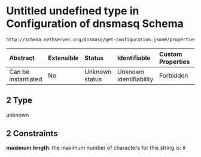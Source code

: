 # Untitled undefined type in Configuration of dnsmasq Schema

```txt
http://schema.nethserver.org/dnsmasq/get-configuration.json#/properties/dns-server/properties/secondary-server/oneOf/2
```



| Abstract            | Extensible | Status         | Identifiable            | Custom Properties | Additional Properties | Access Restrictions | Defined In                                                                        |
| :------------------ | :--------- | :------------- | :---------------------- | :---------------- | :-------------------- | :------------------ | :-------------------------------------------------------------------------------- |
| Can be instantiated | No         | Unknown status | Unknown identifiability | Forbidden         | Allowed               | none                | [get-configuration.json\*](dnsmasq/get-configuration.json "open original schema") |

## 2 Type

unknown

## 2 Constraints

**maximum length**: the maximum number of characters for this string is: `0`
